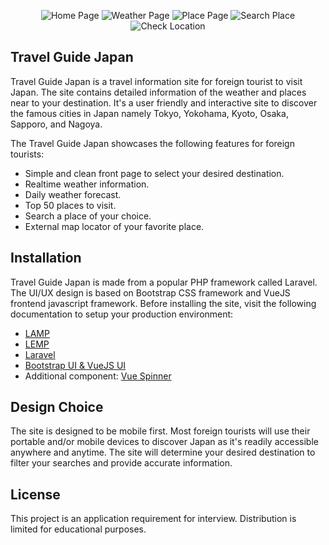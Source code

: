<p align="center">
<img src="public/images/screenshots/home-page.jpg" alt="Home Page">
<img src="public/images/screenshots/weather-page.jpg" alt="Weather Page">
<img src="public/images/screenshots/place-page.jpg" alt="Place Page">
<img src="public/images/screenshots/search-place.jpg" alt="Search Place">
<img src="public/images/screenshots/check-location.jpg" alt="Check Location">
</p>

## Travel Guide Japan

Travel Guide Japan is a travel information site for foreign tourist to visit Japan. The site contains detailed information of the weather and places near to your destination. It's a user friendly and interactive site to discover the famous cities in Japan namely Tokyo, Yokohama, Kyoto, Osaka, Sapporo, and Nagoya.

The Travel Guide Japan showcases the following features for foreign tourists:

- Simple and clean front page to select your desired destination.
- Realtime weather information.
- Daily weather forecast.
- Top 50 places to visit.
- Search a place of your choice.
- External map locator of your favorite place.

## Installation

Travel Guide Japan is made from a popular PHP framework called Laravel. The UI/UX design is based on Bootstrap CSS framework and VueJS frontend javascript framework. Before installing the site, visit the following documentation to setup your production environment:

- [LAMP](https://www.digitalocean.com/community/tutorials/how-to-install-linux-apache-mysql-php-lamp-stack-on-ubuntu-20-04)
- [LEMP](https://www.digitalocean.com/community/tutorials/how-to-install-linux-nginx-mysql-php-lemp-stack-on-ubuntu-20-04)
- [Laravel](https://laravel.com/docs/8.x/installation)
- [Bootstrap UI & VueJS UI](https://laravel.com/docs/7.x/frontend)
- Additional component: [Vue Spinner](https://github.com/greyby/vue-spinner)

## Design Choice

The site is designed to be mobile first. Most foreign tourists will use their portable and/or mobile devices to discover Japan as it's readily accessible anywhere and anytime. The site will determine your desired destination to filter your searches and provide accurate information. 

## License

This project is an application requirement for interview. Distribution is limited for educational purposes.
